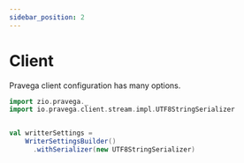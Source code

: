 ```yaml
---
sidebar_position: 2
---
```


# Client 

Pravega client configuration has many options.

```scala mdoc:invisible
import zio.pravega._
import io.pravega.client.stream.impl.UTF8StringSerializer
```

```scala mdoc

val writterSettings =
    WriterSettingsBuilder()
      .withSerializer(new UTF8StringSerializer)

```